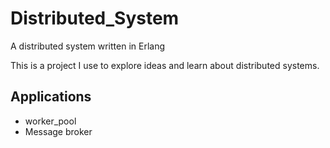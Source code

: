 Distributed_System
=====

A distributed system written in Erlang

This is a project I use to explore ideas and learn about distributed systems.

Applications
-----

- worker_pool
- Message broker
